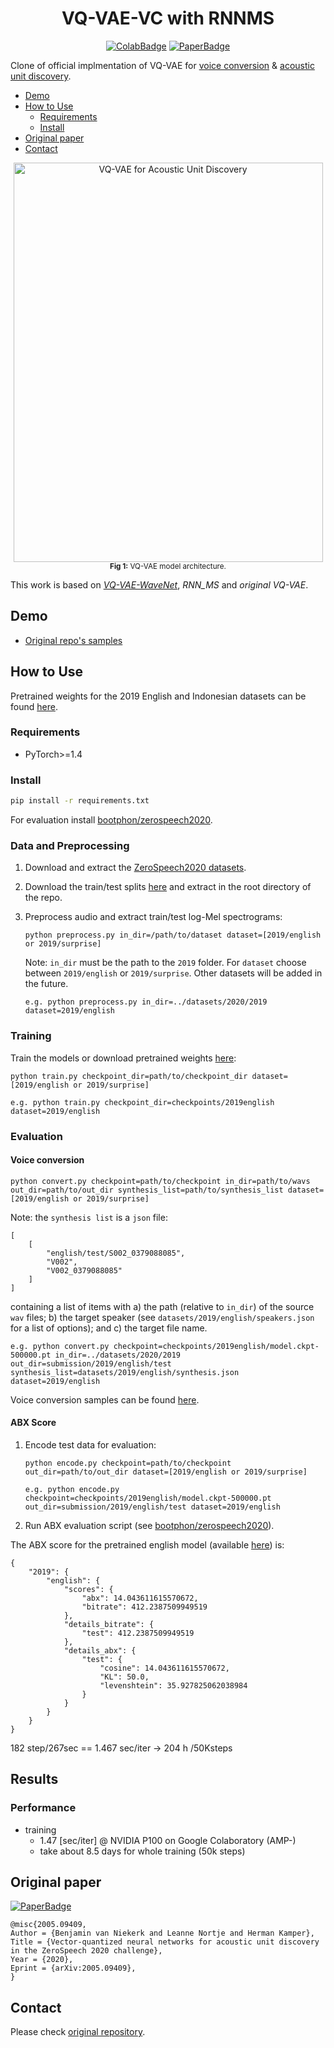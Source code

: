 <div align="center">

# VQ-VAE-VC with RNNMS <!-- omit in toc -->
[![ColabBadge]][notebook]
[![PaperBadge]][paper]  

</div>

Clone of official implmentation of VQ-VAE for [voice conversion](https://ja.wikipedia.org/wiki/%E9%9F%B3%E5%A3%B0%E5%90%88%E6%88%90#%E9%9F%B3%E5%A3%B0%E5%A4%89%E6%8F%9B) & [acoustic unit discovery](https://ja.wikipedia.org/wiki/%E9%9F%B3%E5%A3%B0%E5%88%86%E6%9E%90#Acoustic_Unit_Discovery).  

<!-- generated by [Markdown All in One](https://marketplace.visualstudio.com/items?itemName=yzhang.markdown-all-in-one) -->
- [Demo](#demo)
- [How to Use](#how-to-use)
    - [Requirements](#requirements)
    - [Install](#install)
- [Original paper](#original-paper)
- [Contact](#contact)

<div align="center">
    <img width="495" height="639" alt="VQ-VAE for Acoustic Unit Discovery" 
      src="https://raw.githubusercontent.com/bshall/ZeroSpeech/master/model.png"><br>
    <sup><strong>Fig 1:</strong> VQ-VAE model architecture.</sup>
</div>

This work is based on [*VQ-VAE-WaveNet*](https://arxiv.org/abs/1901.08810), *RNN_MS* and *original VQ-VAE*.

## Demo
- [Original repo's samples](https://bshall.github.io/ZeroSpeech/)

## How to Use
<!-- ### Quick training <- omit in toc ->
Jump to **[Notebook in Google Colaboratory][notebook]**, then Run. that's all!!  
 -->
Pretrained weights for the 2019 English and Indonesian datasets can be found [here](https://github.com/bshall/ZeroSpeech/releases/tag/v0.1).

### Requirements
- PyTorch>=1.4

### Install
```bash
pip install -r requirements.txt
```

For evaluation install [bootphon/zerospeech2020](https://github.com/bootphon/zerospeech2020).

### Data and Preprocessing

1.  Download and extract the [ZeroSpeech2020 datasets](https://download.zerospeech.com/).

2.  Download the train/test splits [here](https://github.com/bshall/ZeroSpeech/releases/tag/v0.1) 
    and extract in the root directory of the repo.
    
3.  Preprocess audio and extract train/test log-Mel spectrograms:
    ```
    python preprocess.py in_dir=/path/to/dataset dataset=[2019/english or 2019/surprise]
    ```
    Note: `in_dir` must be the path to the `2019` folder. 
    For `dataset` choose between `2019/english` or `2019/surprise`.
    Other datasets will be added in the future.
    ```
    e.g. python preprocess.py in_dir=../datasets/2020/2019 dataset=2019/english
    ```
    
### Training
   
Train the models or download pretrained weights [here](https://github.com/bshall/ZeroSpeech/releases/tag/v0.1):
```
python train.py checkpoint_dir=path/to/checkpoint_dir dataset=[2019/english or 2019/surprise]
```
```
e.g. python train.py checkpoint_dir=checkpoints/2019english dataset=2019/english
```

<!-- ### Training Speed <!- omit in toc ->
X3.37 [iter/sec] @ NVIDIA T4 Google Colaboratory (AMP+)
 -->

### Evaluation
    
#### Voice conversion

```
python convert.py checkpoint=path/to/checkpoint in_dir=path/to/wavs out_dir=path/to/out_dir synthesis_list=path/to/synthesis_list dataset=[2019/english or 2019/surprise]
```
Note: the `synthesis list` is a `json` file:
```
[
    [
        "english/test/S002_0379088085",
        "V002",
        "V002_0379088085"
    ]
]
```
containing a list of items with a) the path (relative to `in_dir`) of the source `wav` files;
b) the target speaker (see `datasets/2019/english/speakers.json` for a list of options);
and c) the target file name.
```
e.g. python convert.py checkpoint=checkpoints/2019english/model.ckpt-500000.pt in_dir=../datasets/2020/2019 out_dir=submission/2019/english/test synthesis_list=datasets/2019/english/synthesis.json dataset=2019/english
```
Voice conversion samples can be found [here](https://bshall.github.io/ZeroSpeech/).

#### ABX Score
    
1.  Encode test data for evaluation:
    ```
    python encode.py checkpoint=path/to/checkpoint out_dir=path/to/out_dir dataset=[2019/english or 2019/surprise]
    ```
    ```
    e.g. python encode.py checkpoint=checkpoints/2019english/model.ckpt-500000.pt out_dir=submission/2019/english/test dataset=2019/english
    ```
    
2. Run ABX evaluation script (see [bootphon/zerospeech2020](https://github.com/bootphon/zerospeech2020)).

The ABX score for the pretrained english model (available [here](https://github.com/bshall/ZeroSpeech/releases/tag/v0.1)) is:
```
{
    "2019": {
        "english": {
            "scores": {
                "abx": 14.043611615570672,
                "bitrate": 412.2387509949519
            },
            "details_bitrate": {
                "test": 412.2387509949519
            },
            "details_abx": {
                "test": {
                    "cosine": 14.043611615570672,
                    "KL": 50.0,
                    "levenshtein": 35.927825062038984
                }
            }
        }
    }
}
```

182 step/267sec == 1.467 sec/iter -> 204 h /50Ksteps

## Results
### Performance
- training
  - 1.47 [sec/iter] @ NVIDIA P100 on Google Colaboratory (AMP-)
  - take about 8.5 days for whole training (50k steps)

## Original paper
[![PaperBadge]][paper]
<!-- https://arxiv2bibtex.org/?q=2005.09409&format=bibtex -->
```
@misc{2005.09409,
Author = {Benjamin van Niekerk and Leanne Nortje and Herman Kamper},
Title = {Vector-quantized neural networks for acoustic unit discovery in the ZeroSpeech 2020 challenge},
Year = {2020},
Eprint = {arXiv:2005.09409},
}
```

## Contact
Please check [original repository](https://github.com/bshall/ZeroSpeech).  

[ColabBadge]:https://colab.research.google.com/assets/colab-badge.svg

[paper]:https://arxiv.org/abs/2005.09409
[PaperBadge]:https://img.shields.io/badge/paper-arxiv.2005.09409-B31B1B.svg
[notebook]:https://colab.research.google.com/github/tarepan/VQVAE_VC_RNNMS/blob/main/vqvaevcrnnms.ipynb
